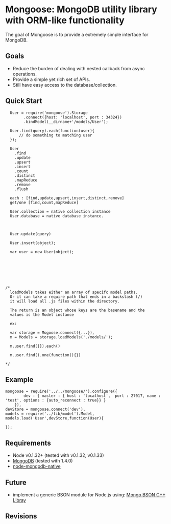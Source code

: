 Mongoose: MongoDB utility library with ORM-like functionality
===============================================================

The goal of Mongoose is to provide a extremely simple interface for MongoDB. 

Goals
-----
- Reduce the burden of dealing with nested callback from async operations.
- Provide a simple yet rich set of APIs.
- Still have easy access to the database/collection.


Quick Start
------------

      User = require('mongoose').Storage
            .connect({host: 'localhost', port : 34324})
            .bindModel(__dirname+'/models/User');
            
      User.find(query).each(function(user){
          // do something to matching user
      });
      
      User
        .find
        .update
        .upsert
        .insert
        .count
        .distinct
        .mapReduce
        .remove
        .flush
        
      each : [find,update,upsert,insert,distinct,remove]
      get/one [find,count,mapReduce]  
        
      User.collection = native collection instance
      User.database = native database instance.
      
        
      
      User.update(query)
      
      User.insert(object);
      
      var user = new User(object);
      
      
      



    
    /*
      loadModels takes either an array of specifc model paths. 
      Or it can take a require path that ends in a backslash (/)
      it will load all .js files within the directory. 
      
      The return is an object whose keys are the basename and the 
      values is the Model instance 
      
      ex:
      
      var storage = Mogoose.connect({...}),
      m = Models = storage.loadModels('./models/');
    
      m.user.find({}).each()
    
      m.user.find().one(function(){})
      
    */


Example
-------

    mongoose = require('../../mongoose/').configure({
            dev : { master : { host : 'localhost',  port : 27017, name : 'test', options : {auto_reconnect : true}} }
        }),      
    devStore = mongoose.connect('dev'),
    models = require('../lib/model').Model,
    models.load('User',devStore,function(User){
      
    });

Requirements
------------

- Node v0.1.32+ (tested with v0.1.32, v0.1.33)
- [MongoDB](http://www.mongodb.org/display/DOCS/Downloads) (tested with 1.4.0)
- [node-mongodb-native](http://github.com/christkv/node-mongodb-native) 


Future
------
- implement a generic BSON module for Node.js using: [Mongo BSON C++ Libray](http://www.mongodb.org/pages/viewpage.action?pageId=133415)

Revisions
---------
